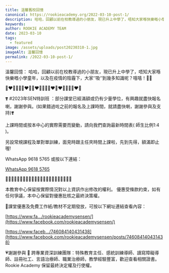 ```yaml
---
title: 溫馨舊校回憶
canonical: https://rookieacademy.org/2022-03-10-post-1/
description: 哈哈，回顧以前在校教導過的小朋友，現已升上中學了，唔知大家喺快樂嘅小學童年，以及在疫情的陰霾下，大家‘’吸‘’到幾多知識呢？嘻嘻！🥹😘
keywords: 
author: ROOKIE ACADEMY TEAM
date: 2023-03-10
tags:
  - featured
image: /assets/uploads/post20230310-1.jpg
imageAlt: 溫馨回憶
permalink: /2022-03-10-post-1/
---
```


溫馨回憶：
哈哈，回顧以前在校教導過的小朋友，現已升上中學了，唔知大家喺快樂嘅小學童年，以及在疫情的陰霾下，大家‘’吸‘’到幾多知識呢？嘻嘻！🥹😘

🧡❤💛💚💚💛❤🧡🧡❤💛💚💚💛❤🧡❤💛💚💚💛❤🧡

❣️ #2023年SEN特訓班 ：部分課堂已經滿額或仍有少量學位，有興趣就盡快報名喇，謝謝參與。(如果錯過咗之前的報名及上課時間，就請盡快喇，謝謝參與及支持)❣️

上課時間或按本中心的實際需要而變動，請向我們查詢最新時間表( 師生比例1:4 )。

另設常規課程及單對單訓練，面見時跟主任夾時間上課啦，先到先得，額滿即止喔!

WhatsApp 9618 5765 或按以下連結：

[WhatsApp 9618 5765](https://bit.ly/3MZ4RNN)

🌟🌟🌟🌟🌟🌟🌟🌟🌟🌟🌟🌟🌟🌟🌟🌟🌟🌟🌟🌟🌟🌟🌟

本教育中心保留按實際情況對以上資訊作出修改的權利。
優惠受條款約束，如有任何爭議，本中心保留對優惠批核之最終決策權。

🥰課堂優惠及免費工作紙/教材不定期發放，可按以下網址連結查看內容：

[https://www.fa.../rookieacademysensen/](https://www.facebook.com/rookieacademysensen/)

[https://www.faceb.../746084140431438](https://www.facebook.com/rookieacademysensen/posts/746084140431438)

💗謝謝參與 📝 跨專業資深訓練團隊：特殊教育主任、感統訓練導師、讀寫障礙導師、註冊社工、言語治療師、職業治療師，教學經驗豐富，歡迎查看相關證書。
Rookie Academy 保留最終決定權及行使權。

